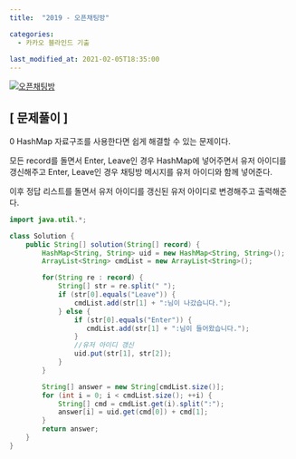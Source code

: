 ```yaml
---
title:  "2019 - 오픈채팅방"

categories:
  - 카카오 블라인드 기출
  
last_modified_at: 2021-02-05T18:35:00
---
```


[![오픈채팅방](https://user-images.githubusercontent.com/53072057/106986436-aed38400-67ae-11eb-8d1c-c4204d37da36.JPG)](https://programmers.co.kr/learn/courses/30/lessons/42888)  

<h2>[ 문제풀이 ]</h2>  0
HashMap 자료구조를 사용한다면 쉽게 해결할 수 있는 문제이다.  

모든 record를 돌면서 Enter, Leave인 경우 HashMap에 넣어주면서 유저 아이디를 갱신해주고 Enter, Leave인 경우 채팅방 메시지를 유저 아이디와 함께 넣어준다.  

이후 정답 리스트를 돌면서 유저 아이디를 갱신된 유저 아이디로 변경해주고 출력해준다.  

```java
import java.util.*;

class Solution {
    public String[] solution(String[] record) {
        HashMap<String, String> uid = new HashMap<String, String>();
        ArrayList<String> cmdList = new ArrayList<String>();

        for(String re : record) {
            String[] str = re.split(" ");
            if (str[0].equals("Leave")) {
                cmdList.add(str[1] + ":님이 나갔습니다.");
            } else {
                if (str[0].equals("Enter")) {
                   cmdList.add(str[1] + ":님이 들어왔습니다.");
                }
                //유저 아이디 갱신
                uid.put(str[1], str[2]);
            }
        }

        String[] answer = new String[cmdList.size()];
        for (int i = 0; i < cmdList.size(); ++i) {
            String[] cmd = cmdList.get(i).split(":");
            answer[i] = uid.get(cmd[0]) + cmd[1];
        }
        return answer;
    }
}
```